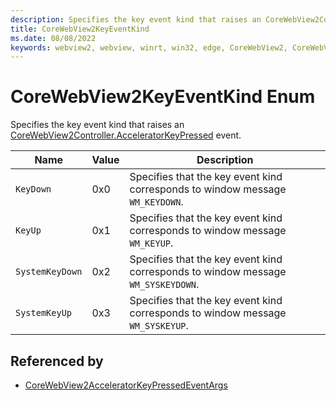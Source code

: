 ```yaml
---
description: Specifies the key event kind that raises an CoreWebView2Controller.AcceleratorKeyPressed event.
title: CoreWebView2KeyEventKind
ms.date: 08/08/2022
keywords: webview2, webview, winrt, win32, edge, CoreWebView2, CoreWebView2Controller, browser control, edge html, CoreWebView2KeyEventKind
---
```


# CoreWebView2KeyEventKind Enum

Specifies the key event kind that raises an [CoreWebView2Controller.AcceleratorKeyPressed](corewebview2controller.md#acceleratorkeypressed) event.

| Name |  Value | Description |
|--|--|--|
|`KeyDown` | 0x0  |  Specifies that the key event kind corresponds to window message `WM_KEYDOWN`.|
|`KeyUp` | 0x1  |  Specifies that the key event kind corresponds to window message `WM_KEYUP`.|
|`SystemKeyDown` | 0x2  |  Specifies that the key event kind corresponds to window message `WM_SYSKEYDOWN`.|
|`SystemKeyUp` | 0x3  |  Specifies that the key event kind corresponds to window message `WM_SYSKEYUP`.|


## Referenced by

- [CoreWebView2AcceleratorKeyPressedEventArgs](corewebview2acceleratorkeypressedeventargs.md)

